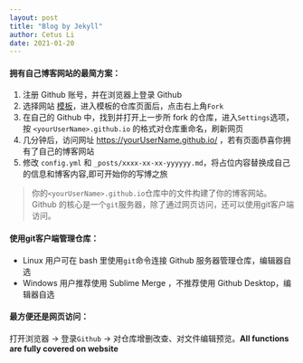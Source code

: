 ```yaml
---
layout: post
title: "Blog by Jekyll"
author: Cetus Li
date: 2021-01-20
---
```

#### 拥有自己博客网站的最简方案：
1. 注册 Github 账号，并在浏览器上登录 Github
2. 选择网站 [模板][gh-themes]，进入模板的仓库页面后，点击右上角`Fork`
3. 在自己的 Github 中，找到并打开上一步所 fork 的仓库，进入`Settings`选项，按 `<yourUserName>.github.io` 的格式对仓库重命名，刷新网页
4. 几分钟后，访问网址 https://yourUserName.github.io/ ，若有页面恭喜你拥有了自己的博客网站
5. 修改 `config.yml` 和 `_posts/xxxx-xx-xx-yyyyyy.md`，将占位内容替换成自己的信息和博客内容,即可开始你的写博之旅

>你的`<yourUserName>.github.io`仓库中的文件构建了你的博客网站。
>Github 的核心是一个`git`服务器，除了通过网页访问，还可以使用git客户端访问。

#### 使用git客户端管理仓库：
 - Linux 用户可在 bash 里使用`git`命令连接 Github 服务器管理仓库，编辑器自选
 - Windows 用户推荐使用 Sublime Merge ，不推荐使用 Github Desktop，编辑器自选
 
#### 最方便还是网页访问：
打开浏览器 -> 登录`Github` -> 对仓库增删改查、对文件编辑预览。<b>All functions are fully covered on website</b>






















[gh-themes]: https://pages.github.com/themes/
